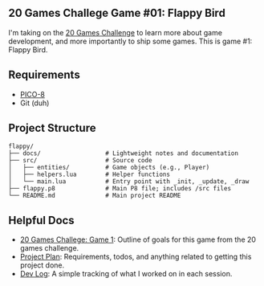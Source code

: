 ## 20 Games Challege Game #01: Flappy Bird
I'm taking on the [20 Games Challenge](https://20_games_challenge.gitlab.io) to learn more about game development, and more importantly to ship some games. This is game #1: Flappy Bird. 


## Requirements

- [PICO-8](https://www.lexaloffle.com/pico-8.php)
- Git (duh)

## Project Structure

```plaintext
flappy/
├── docs/                  # Lightweight notes and documentation
├── src/                   # Source code
│   ├── entities/          # Game objects (e.g., Player)
│   ├── helpers.lua        # Helper functions
│   └── main.lua           # Entry point with _init, _update, _draw
├── flappy.p8              # Main P8 file; includes /src files
└── README.md              # Main project README
```

## Helpful Docs

- [20 Games Challege: Game 1](/docs/20-games-challenge.md): Outline of goals for this game from the 20 games challenge.
- [Project Plan](/docs/project-plan.md): Requirements, todos, and anything related to getting this project done.
- [Dev Log](/docs/devlog.md): A simple tracking of what I worked on in each session.